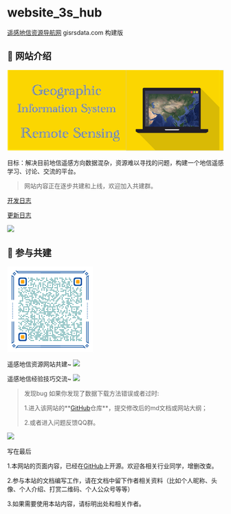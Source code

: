 # website_3s_hub
[遥感地信资源导航网](https://github.com/ruiduobao/ruiduobao.com) gisrsdata.com 构建版

## 🌄 网站介绍
![](./docs/.vuepress/public/javascript-illustration.png)


目标：解决目前地信遥感方向数据混杂，资源难以寻找的问题，构建一个地信遥感学习、讨论、交流的平台。


> 网站内容正在逐步共建和上线，欢迎加入共建群。


[开发日志](https://docs.qq.com/doc/DTUlDbWp4dlJyZHZE)

[更新日志](https://github.com/ruiduobao/ruiduobao.com/commits)



<img src="https://gitee.com/kitmyfaceplease/image_upload/raw/master/image/20211123223243.png">

## 🌌 参与共建

<img src="./docs/.vuepress/public/img/wechat_group.png" alt="扫码加入微信群" style="zoom:50%;" />

遥感地信资源网站共建~
<img src="https://gitee.com/kitmyfaceplease/image_upload/raw/master/image/714e0a809012b96ce1ac5b03cdb5bb7.jpg">

遥感地信经验技巧交流~
<img src="https://gitee.com/kitmyfaceplease/image_upload/raw/master/image/25c1c0d31c72ee3a13c658c994e8283.jpg">


> 发现bug
> 如果你发现了数据下载方法错误或者过时:
> 
> 1.进入该网站的**[GitHub](https://github.com/ruiduobao/ruiduobao.com.git)仓库**，提交修改后的md文档或网站大纲；
> 
> 2.或者进入问题反馈QQ群。

<img src="https://gitee.com/kitmyfaceplease/image_upload/raw/master/image/%E5%9C%B0%E4%BF%A1%E9%81%A5%E6%84%9F%E5%AF%BC%E8%88%AA%E7%BD%91-%E9%97%AE%E9%A2%98%E5%8F%8D%E9%A6%88%E7%BE%A4%E7%BE%A4%E8%81%8A%E4%BA%8C%E7%BB%B4%E7%A0%81.png">

写在最后

1.本网站的页面内容，已经在[GitHub](https://github.com/ruiduobao/gisrsdata.com.git)上开源。欢迎各相关行业同学，增删改查。

2.参与本站的文档编写工作，请在文档中留下作者相关资料（比如个人昵称、头像、个人介绍、打赏二维码、个人公众号等等）

3.如果需要使用本站内容，请标明出处和相关作者。
